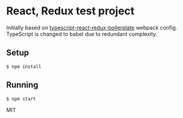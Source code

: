 # React, Redux test project

Initially based on [typescript-react-redux-boilerplate](https://github.com/rokoroku/react-redux-typescript-boilerplate) webpack config.
TypeScript is changed to babel due to redundant complexity.

## Setup

```
$ npm install
```

## Running

```
$ npm start
```

MIT
